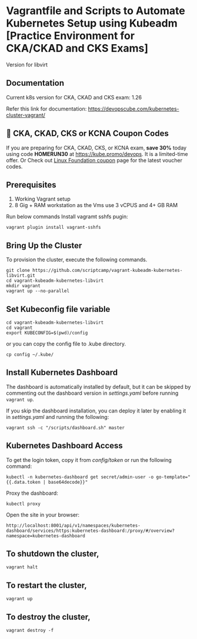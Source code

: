 
# Vagrantfile and Scripts to Automate Kubernetes Setup using Kubeadm [Practice Environment for CKA/CKAD and CKS Exams]
Version for libvirt
## Documentation

Current k8s version for CKA, CKAD and CKS exam: 1.26

Refer this link for documentation: https://devopscube.com/kubernetes-cluster-vagrant/

## 🚀 CKA, CKAD, CKS or KCNA Coupon Codes

If you are preparing for CKA, CKAD, CKS, or KCNA exam, **save 30%** today using code **HOMERUN30** at https://kube.promo/devops. It is a limited-time offer. Or Check out [Linux Foundation coupon](https://scriptcrunch.com/linux-foundation-coupon/) page for the latest voucher codes.

## Prerequisites

1. Working Vagrant setup
2. 8 Gig + RAM workstation as the Vms use 3 vCPUS and 4+ GB RAM


Run below commands
Install vagramt sshfs pugin:

```shell
vagrant plugin install vagrant-sshfs
```

## Bring Up the Cluster

To provision the cluster, execute the following commands.

```shell
git clone https://github.com/scriptcamp/vagrant-kubeadm-kubernetes-libvirt.git
cd vagrant-kubeadm-kubernetes-libvirt
mkdir vagrant
vagrant up --no-parallel
```
## Set Kubeconfig file variable

```shell
cd vagrant-kubeadm-kubernetes-libvirt
cd vagrant
export KUBECONFIG=$(pwd)/config
```

or you can copy the config file to .kube directory.

```shell
cp config ~/.kube/
```

## Install Kubernetes Dashboard

The dashboard is automatically installed by default, but it can be skipped by commenting out the dashboard version in _settings.yaml_ before running `vagrant up`.

If you skip the dashboard installation, you can deploy it later by enabling it in _settings.yaml_ and running the following:
```shell
vagrant ssh -c "/scripts/dashboard.sh" master
```

## Kubernetes Dashboard Access

To get the login token, copy it from _config/token_ or run the following command:
```shell
kubectl -n kubernetes-dashboard get secret/admin-user -o go-template="{{.data.token | base64decode}}"
```

Proxy the dashboard:
```shell
kubectl proxy
```

Open the site in your browser:
```shell
http://localhost:8001/api/v1/namespaces/kubernetes-dashboard/services/https:kubernetes-dashboard:/proxy/#/overview?namespace=kubernetes-dashboard
```

## To shutdown the cluster,

```shell
vagrant halt
```

## To restart the cluster,

```shell
vagrant up
```

## To destroy the cluster,

```shell
vagrant destroy -f
```

